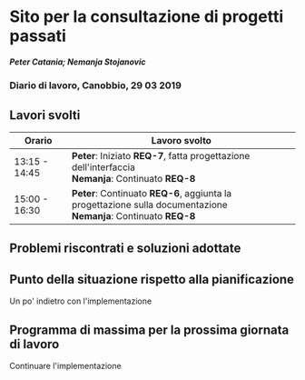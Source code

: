 # Sito per la consultazione di progetti passati  
##### Peter Catania; Nemanja Stojanovic
### Diario di lavoro, Canobbio, 29 03 2019

## Lavori svolti


|Orario        |Lavoro svolto                 |
|--------------|------------------------------|
| 13:15 - 14:45 | **Peter**: Iniziato **REQ-7**, fatta progettazione dell'interfaccia <br>**Nemanja**: Continuato **REQ-8** |
| 15:00 - 16:30 | **Peter**: Continuato **REQ-6**, aggiunta la progettazione sulla documentazione  <br>**Nemanja**: Continuato **REQ-8** |


##  Problemi riscontrati e soluzioni adottate

##  Punto della situazione rispetto alla pianificazione
Un po' indietro con l'implementazione

## Programma di massima per la prossima giornata di lavoro
Continuare l'implementazione
